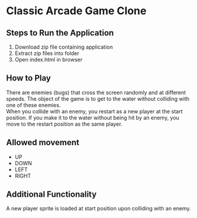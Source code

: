 # Classic Arcade Game Clone

## Steps to Run the Application
1. Download zip file containing application
2. Extract zip files into folder
3. Open index.html in browser

## How to Play
There are enemies (bugs) that cross the screen randomly and at different speeds. The object of the game is to get to the water without colliding with one of these enemies.  
When you collide with an enemy, you restart as a new player at the start position. If you make it to the water without being hit by an enemy, you move to the restart position as the same player.

## Allowed movement
* UP
* DOWN
* LEFT
* RIGHT

## Additional Functionality
A new player sprite is loaded at start position upon colliding with an enemy.

